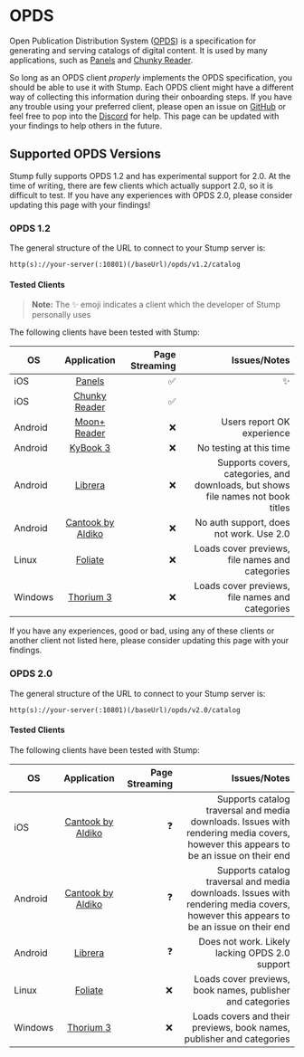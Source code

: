 # OPDS

Open Publication Distribution System ([OPDS](https://opds.io/)) is a specification for generating and serving catalogs of digital content. It is used by many applications, such as [Panels](https://panels.app/) and [Chunky Reader](https://apps.apple.com/us/app/chunky-comic-reader/id663567628).

So long as an OPDS client _properly_ implements the OPDS specification, you should be able to use it with Stump. Each OPDS client might have a different way of collecting this information during their onboarding steps. If you have any trouble using your preferred client, please open an issue on [GitHub](https://github.com/stumpapp/stump/issues/new/choose) or feel free to pop into the [Discord](https://discord.gg/63Ybb7J3as) for help. This page can be updated with your findings to help others in the future.

## Supported OPDS Versions

Stump fully supports OPDS 1.2 and has experimental support for 2.0. At the time of writing, there are few clients which actually support 2.0, so it is difficult to test. If you have any experiences with OPDS 2.0, please consider updating this page with your findings!

### OPDS 1.2

The general structure of the URL to connect to your Stump server is:

`http(s)://your-server(:10801)(/baseUrl)/opds/v1.2/catalog`

#### Tested Clients

> **Note:** The ✨ emoji indicates a client which the developer of Stump personally uses

The following clients have been tested with Stump:

| OS      |                                      Application                                       | Page Streaming |                                                                     Issues/Notes |
| ------- | :------------------------------------------------------------------------------------: | -------------: | -------------------------------------------------------------------------------: |
| iOS     |                             [Panels](https://panels.app/)                              |             ✅ |                                                                               ✨ |
| iOS     |     [Chunky Reader](https://apps.apple.com/us/app/chunky-comic-reader/id663567628)     |             ✅ |                                                                                  |
| Android | [Moon+ Reader](https://play.google.com/store/apps/details?id=com.flyersoft.moonreader) |             ❌ |                                                       Users report OK experience |
| Android |                         [KyBook 3](http://kybook-reader.com/)                          |             ❌ |                                                          No testing at this time |
| Android |    [Librera](https://play.google.com/store/apps/details?id=com.foobnix.pdf.reader)     |             ❌ | Supports covers, categories, and downloads, but shows file names not book titles |
| Android | [Cantook by Aldiko](https://play.google.com/store/apps/details?id=com.aldiko.android)  |             ❌ |                                          No auth support, does not work. Use 2.0 |
| Linux   |                   [Foliate](https://johnfactotum.github.io/foliate/)                   |             ❌ |                                  Loads cover previews, file names and categories |
| Windows |                      [Thorium 3](https://thorium.edrlab.org/en/)                       |             ❌ |                                  Loads cover previews, file names and categories |

If you have any experiences, good or bad, using any of these clients or another client not listed here, please consider updating this page with your findings.

### OPDS 2.0

The general structure of the URL to connect to your Stump server is:

`http(s)://your-server(:10801)(/baseUrl)/opds/v2.0/catalog`

#### Tested Clients

The following clients have been tested with Stump:

| OS      |                                      Application                                      | Page Streaming |                                                                                                                         Issues/Notes |
| ------- | :-----------------------------------------------------------------------------------: | -------------: | -----------------------------------------------------------------------------------------------------------------------------------: |
| iOS     |   [Cantook by Aldiko](https://apps.apple.com/us/app/cantook-by-aldiko/id1476410111)   |             ❓ | Supports catalog traversal and media downloads. Issues with rendering media covers, however this appears to be an issue on their end |
| Android | [Cantook by Aldiko](https://play.google.com/store/apps/details?id=com.aldiko.android) |             ❓ | Supports catalog traversal and media downloads. Issues with rendering media covers, however this appears to be an issue on their end |
| Android |    [Librera](https://play.google.com/store/apps/details?id=com.foobnix.pdf.reader)    |             ❓ |                                                                                       Does not work. Likely lacking OPDS 2.0 support |
| Linux   |                  [Foliate](https://johnfactotum.github.io/foliate/)                   |             ❌ |                                                                           Loads cover previews, book names, publisher and categories |
| Windows |                      [Thorium 3](https://thorium.edrlab.org/en/)                      |             ❌ |                                                                Loads covers and their previews, book names, publisher and categories |
